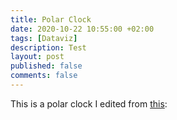 ```yaml
---
title: Polar Clock
date: 2020-10-22 10:55:00 +02:00
tags: [Dataviz]
description: Test
layout: post
published: false
comments: false
---
```


This is a polar clock I edited from [this](https://observablehq.com/@mbostock/polar-clock):

<div class="chart"></div>

<script type="module">
import {Runtime, Inspector} from "https://cdn.jsdelivr.net/npm/@observablehq/runtime@4/dist/runtime.js";
import define from "https://api.observablehq.com/d/e590bef5c3cb1d06.js?v=3";
(new Runtime).module(define, name => {
  if (name === "chart") return Inspector.into(".chart")();
});
</script>